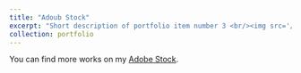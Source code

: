 ```yaml
---
title: "Adoub Stock"
excerpt: "Short description of portfolio item number 3 <br/><img src='/images/500x300.png'>"
collection: portfolio
---
```


You can find more works on my [Adobe Stock](https://www.).
